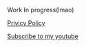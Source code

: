 <p>Work In progress(lmao)</p>
<a href="https://docs.google.com/document/d/1c7rlVWr1qOyD0b_n0K54NSQOCuCIxPG74ODu3XWtido/edit?usp=sharing">Privicy Policy</a>

<a href="https://www.youtube.com/channel/UCU3ZypkUxhr8tlU1q8rk3Cg">Subscribe to my youtube</a>
